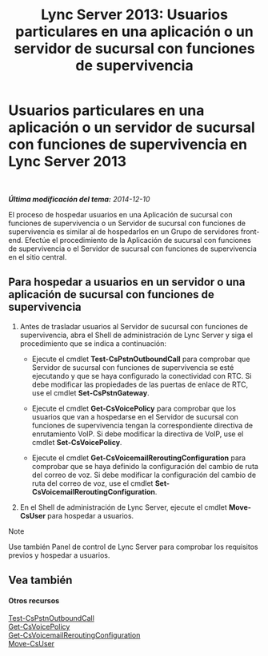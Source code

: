 ﻿---
title: 'Lync Server 2013: Usuarios particulares en una aplicación o un servidor de sucursal con funciones de supervivencia'
TOCTitle: Usuarios particulares en una aplicación o un servidor de sucursal con funciones de supervivencia
ms:assetid: faf1ebb9-6d7d-4a58-8ff7-801b7b31d3ba
ms:mtpsurl: https://technet.microsoft.com/es-es/library/Gg413066(v=OCS.15)
ms:contentKeyID: 48277267
ms.date: 01/07/2017
mtps_version: v=OCS.15
ms.translationtype: HT
---

# Usuarios particulares en una aplicación o un servidor de sucursal con funciones de supervivencia en Lync Server 2013

 

_**Última modificación del tema:** 2014-12-10_

El proceso de hospedar usuarios en una Aplicación de sucursal con funciones de supervivencia o un Servidor de sucursal con funciones de supervivencia es similar al de hospedarlos en un Grupo de servidores front-end. Efectúe el procedimiento de la Aplicación de sucursal con funciones de supervivencia o el Servidor de sucursal con funciones de supervivencia en el sitio central.

## Para hospedar a usuarios en un servidor o una aplicación de sucursal con funciones de supervivencia

1.  Antes de trasladar usuarios al Servidor de sucursal con funciones de supervivencia, abra el Shell de administración de Lync Server y siga el procedimiento que se indica a continuación:
    
      - Ejecute el cmdlet **Test-CsPstnOutboundCall** para comprobar que Servidor de sucursal con funciones de supervivencia se esté ejecutando y que se haya configurado la conectividad con RTC. Si debe modificar las propiedades de las puertas de enlace de RTC, use el cmdlet **Set-CsPstnGateway**.
    
      - Ejecute el cmdlet **Get-CsVoicePolicy** para comprobar que los usuarios que van a hospedarse en el Servidor de sucursal con funciones de supervivencia tengan la correspondiente directiva de enrutamiento VoIP. Si debe modificar la directiva de VoIP, use el cmdlet **Set-CsVoicePolicy**.
    
      - Ejecute el cmdlet **Get-CsVoicemailReroutingConfiguration** para comprobar que se haya definido la configuración del cambio de ruta del correo de voz. Si debe modificar la configuración del cambio de ruta del correo de voz, use el cmdlet **Set-CsVoicemailReroutingConfiguration**.

2.  En el Shell de administración de Lync Server, ejecute el cmdlet **Move-CsUser** para hospedar a usuarios.


> [!NOTE]
> Use también Panel de control de Lync Server para comprobar los requisitos previos y hospedar a usuarios.



## Vea también

#### Otros recursos

[Test-CsPstnOutboundCall](https://docs.microsoft.com/en-us/powershell/module/skype/Test-CsPstnOutboundCall)  
[Get-CsVoicePolicy](https://docs.microsoft.com/en-us/powershell/module/skype/Get-CsVoicePolicy)  
[Get-CsVoicemailReroutingConfiguration](https://docs.microsoft.com/en-us/powershell/module/skype/Get-CsVoicemailReroutingConfiguration)  
[Move-CsUser](https://docs.microsoft.com/en-us/powershell/module/skype/Move-CsUser)


